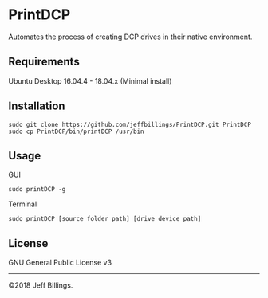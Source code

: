 # PrintDCP
Automates the process of creating DCP drives in their native environment.

## Requirements
Ubuntu Desktop 16.04.4 - 18.04.x (Minimal install)

## Installation
```
sudo git clone https://github.com/jeffbillings/PrintDCP.git PrintDCP
sudo cp PrintDCP/bin/printDCP /usr/bin
```

## Usage
GUI
```
sudo printDCP -g
```

Terminal
```
sudo printDCP [source folder path] [drive device path]
```

## License
GNU General Public License v3

---

©2018 Jeff Billings.
